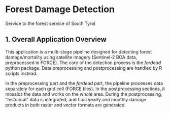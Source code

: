 # Forest Damage Detection

Service to the forest service of South Tyrol

## 1. Overall Application Overview

This application is a multi-stage pipeline designed for detecting forest damage/mortality using satellite imagery (Sentinel-2 BOA data, preprocessed in FORCE). The core of the detection process is the *fordead* python package. Data preprocessing and postprocessing are handled by R scripts instead.

In the preprocessing part and the *fordead* part, the pipeline processes data separately for each grid cell (FORCE tiles). In the postprocessing sections, it mosaics the data and works on the whole area. During the postprocessing, "historical" data is integrated, and final yearly and monthly damage products in both raster and vector formats are generated.
